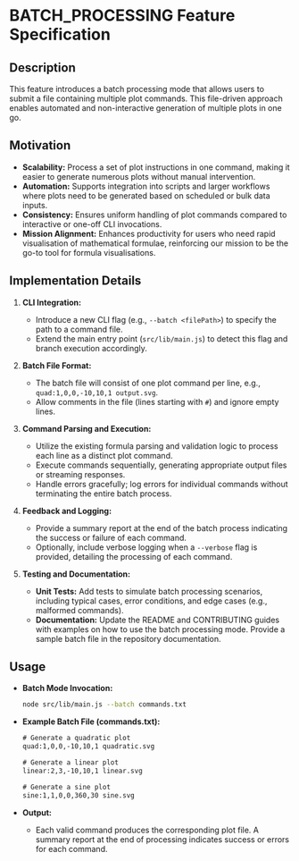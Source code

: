 # BATCH_PROCESSING Feature Specification

## Description
This feature introduces a batch processing mode that allows users to submit a file containing multiple plot commands. This file-driven approach enables automated and non-interactive generation of multiple plots in one go.

## Motivation
- **Scalability:** Process a set of plot instructions in one command, making it easier to generate numerous plots without manual intervention.
- **Automation:** Supports integration into scripts and larger workflows where plots need to be generated based on scheduled or bulk data inputs.
- **Consistency:** Ensures uniform handling of plot commands compared to interactive or one-off CLI invocations.
- **Mission Alignment:** Enhances productivity for users who need rapid visualisation of mathematical formulae, reinforcing our mission to be the go-to tool for formula visualisations.

## Implementation Details
1. **CLI Integration:**
   - Introduce a new CLI flag (e.g., `--batch <filePath>`) to specify the path to a command file.
   - Extend the main entry point (`src/lib/main.js`) to detect this flag and branch execution accordingly.

2. **Batch File Format:**
   - The batch file will consist of one plot command per line, e.g., `quad:1,0,0,-10,10,1 output.svg`.
   - Allow comments in the file (lines starting with `#`) and ignore empty lines.

3. **Command Parsing and Execution:**
   - Utilize the existing formula parsing and validation logic to process each line as a distinct plot command.
   - Execute commands sequentially, generating appropriate output files or streaming responses.
   - Handle errors gracefully; log errors for individual commands without terminating the entire batch process.

4. **Feedback and Logging:**
   - Provide a summary report at the end of the batch process indicating the success or failure of each command.
   - Optionally, include verbose logging when a `--verbose` flag is provided, detailing the processing of each command.

5. **Testing and Documentation:**
   - **Unit Tests:** Add tests to simulate batch processing scenarios, including typical cases, error conditions, and edge cases (e.g., malformed commands).
   - **Documentation:** Update the README and CONTRIBUTING guides with examples on how to use the batch processing mode. Provide a sample batch file in the repository documentation.

## Usage
- **Batch Mode Invocation:**
  ```bash
  node src/lib/main.js --batch commands.txt
  ```

- **Example Batch File (commands.txt):**
  ```txt
  # Generate a quadratic plot
  quad:1,0,0,-10,10,1 quadratic.svg

  # Generate a linear plot
  linear:2,3,-10,10,1 linear.svg

  # Generate a sine plot
  sine:1,1,0,0,360,30 sine.svg
  ```

- **Output:**
  - Each valid command produces the corresponding plot file. A summary report at the end of processing indicates success or errors for each command.
